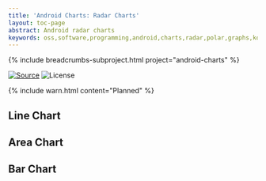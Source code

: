 ```yaml
---
title: 'Android Charts: Radar Charts'
layout: toc-page
abstract: Android radar charts
keywords: oss,software,programming,android,charts,radar,polar,graphs,kotlin
---
```


{% include breadcrumbs-subproject.html project="android-charts" %}

[![Source](https://img.shields.io/badge/source-GitHub-blue.svg)](https://github.com/sczerwinski/android-charts)
![License](https://img.shields.io/github/license/sczerwinski/android-charts.svg)

{% include warn.html content="Planned" %}

## Line Chart

## Area Chart

## Bar Chart
